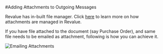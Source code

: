 #Adding Attachments to Outgoing Messages

Revalue has in-built file manager. Click [here]({{docs_base_url}}/user/videos/learn/file-manager.html) to learn more on how attachments are managed in Revalue.

If you have file attached to the document (say Purchase Order), and same file needs to be emailed as attachment, following is how you can achieve it.

<img alt="Emailing Attachments" class="screenshot" src="{{docs_base_url}}/assets/img/articles/email-file-attachment.gif">

<!-- markdown -->